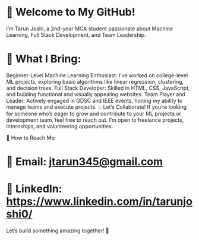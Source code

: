 # 👋 Welcome to My GitHub!
I’m Tarun Joshi, a 2nd-year MCA student passionate about Machine Learning, Full Stack Development, and Team Leadership.

# 📌 What I Bring:
Beginner-Level Machine Learning Enthusiast: I’ve worked on college-level ML projects, exploring basic algorithms like linear regression, clustering, and decision trees.
Full Stack Developer: Skilled in HTML, CSS, JavaScript, and building functional and visually appealing websites.
Team Player and Leader: Actively engaged in GDSC and IEEE events, honing my ability to manage teams and execute projects.
💡 Let’s Collaborate!
If you’re looking for someone who’s eager to grow and contribute to your ML projects or development team, feel free to reach out. I’m open to freelance projects, internships, and volunteering opportunities.

🔗 How to Reach Me:
# 📧 Email: jtarun345@gmail.com
# 💼 LinkedIn: https://www.linkedin.com/in/tarunjoshi0/

Let’s build something amazing together! 🚀
